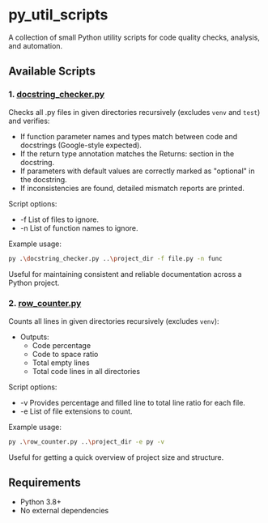 # **py_util_scripts**

A collection of small Python utility scripts for code quality checks, analysis, and automation.

## Available Scripts

### 1. [docstring_checker.py](docstring_checker.py)

Checks all .py files in given directories recursively (excludes `venv` and `test`) and verifies:

- If function parameter names and types match between code and docstrings (Google-style expected).
- If the return type annotation matches the Returns: section in the docstring.
- If parameters with default values are correctly marked as "optional" in the docstring.
- If inconsistencies are found, detailed mismatch reports are printed.

Script options:
- -f List of files to ignore.
- -n List of function names to ignore.

Example usage:

```bash
py .\docstring_checker.py ..\project_dir -f file.py -n func
```

Useful for maintaining consistent and reliable documentation across a Python project.

### 2. [row_counter.py](row_counter.py)

Counts all lines in given directories recursively (excludes `venv`):

- Outputs:
    - Code percentage
    - Code to space ratio
    - Total empty lines
    - Total code lines in all directories

Script options:
- -v Provides percentage and filled line to total line ratio for each file.
- -e List of file extensions to count.

Example usage:

```bash
py .\row_counter.py ..\project_dir -e py -v
```

Useful for getting a quick overview of project size and structure.

## Requirements

- Python 3.8+
- No external dependencies